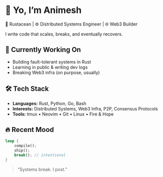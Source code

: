 # 👋 Yo, I’m Animesh

🦀 Rustacean | ⚙️ Distributed Systems Engineer | 🌐 Web3 Builder

I write code that scales, breaks, and eventually recovers.

## 🧠 Currently Working On
- Building fault-tolerant systems in Rust
- Learning in public & writing dev logs
- Breaking Web3 infra (on purpose, usually)

## 🛠 Tech Stack
- **Languages:** Rust, Python, Go, Bash
- **Interests:** Distributed Systems, Web3 Infra, P2P, Consensus Protocols
- **Tools:** tmux • Neovim • Git • Linux • Fire & Hope

## 🔥 Recent Mood

```rust
loop {
    compile();
    ship();
    break(); // intentional
}
````

> “Systems break. I post.”
